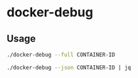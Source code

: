 # docker-debug

## Usage

```bash
./docker-debug --full CONTAINER-ID
```

```bash
./docker-debug --json CONTAINER-ID | jq
```
